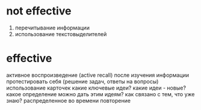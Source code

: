 # not effective
1. перечитывание информации
2. использование текстовыделителей

# effective
активное воспроизведение (active recall)
	после изучения информации протестировать себя (решение задач, ответы на вопросы) 
	использование карточек
	какие ключевые идеи?
	какие идеи - новые?
	какое определение можно дать этим идеям?
	как связано с тем, что уже знаю?
распределенное во времени повторение
